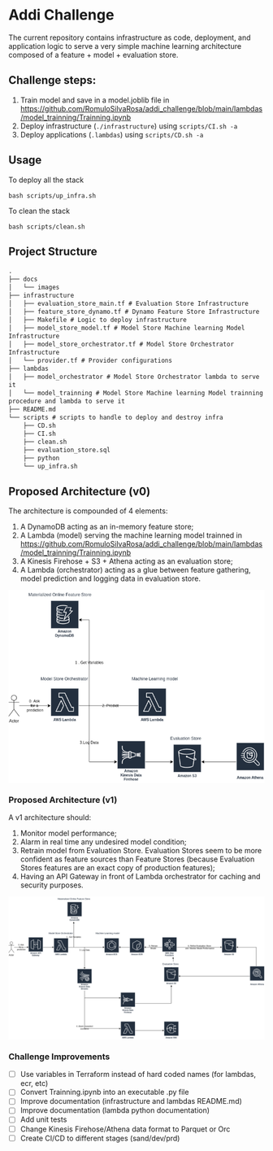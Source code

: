 # Addi Challenge
The current repository contains infrastructure as code, deployment, and application logic to serve a very simple machine learning architecture composed of a feature + model + evaluation store.


## Challenge steps:
1. Train model and save in a model.joblib file in  https://github.com/RomuloSilvaRosa/addi_challenge/blob/main/lambdas/model_trainning/Trainning.ipynb
2. Deploy infrastructure (`./infrastructure`) using `scripts/CI.sh -a`
3. Deploy applications (`.lambdas`) using `scripts/CD.sh -a`


## Usage
To deploy all the stack
```shell
bash scripts/up_infra.sh
```

To clean the stack
```shell
bash scripts/clean.sh
```


## Project Structure
```
.
├── docs
│   └── images
├── infrastructure
│   ├── evaluation_store_main.tf # Evaluation Store Infrastructure
│   ├── feature_store_dynamo.tf # Dynamo Feature Store Infrastructure
│   ├── Makefile # Logic to deploy infrastructure
│   ├── model_store_model.tf # Model Store Machine learning Model Infrastructure
│   ├── model_store_orchestrator.tf # Model Store Orchestrator Infrastructure
│   └── provider.tf # Provider configurations
├── lambdas
│   ├── model_orchestrator # Model Store Orchestrator lambda to serve it
│   └── model_trainning # Model Store Machine learning Model trainning procedure and lambda to serve it
├── README.md
└── scripts # scripts to handle to deploy and destroy infra
    ├── CD.sh
    ├── CI.sh
    ├── clean.sh
    ├── evaluation_store.sql
    ├── python
    └── up_infra.sh
```
## Proposed Architecture (v0)
The architecture is compounded of 4 elements: 
1. A DynamoDB acting as an in-memory feature store;
2. A Lambda (model) serving the machine learning model trainned in https://github.com/RomuloSilvaRosa/addi_challenge/blob/main/lambdas/model_trainning/Trainning.ipynb
3. A Kinesis Firehose + S3 + Athena acting as an evaluation store;
4. A Lambda (orchestrator) acting as a glue between feature gathering, model prediction and logging data in evaluation store.

<img src="./docs/images/addi_diag.png" align="center"/>

### Proposed Architecture (v1)
A v1 architecture should:
1. Monitor model performance;
2. Alarm in real time any undesired model condition;
3. Retrain model from Evaluation Store. Evaluation Stores seem to be more confident as feature sources than Feature Stores (because Evaluation Stores features are an exact copy of production features);
4. Having an API Gateway in front of Lambda orchestrator for caching and security purposes.

<img src="./docs/images/v1.png" align="center"/>


### Challenge Improvements

- [ ] Use variables in Terraform instead of hard coded names (for lambdas, ecr, etc)
- [ ] Convert Trainning.ipynb into an executable .py file
- [ ] Improve documentation (infrastructure and lambdas README.md)
- [ ] Improve documentation (lambda python documentation)
- [ ] Add unit tests
- [ ] Change Kinesis Firehose/Athena data format to Parquet or Orc
- [ ] Create CI/CD to different stages (sand/dev/prd)
